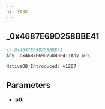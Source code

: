 ```yaml
---
ns: TASK
---
```

## _0x4687E69D258BBE41

```c
// 0x4687E69D258BBE41
Any _0x4687E69D258BBE41(Any p0);
```

```
NativeDB Introduced: v1207
```

## Parameters
* **p0**:
